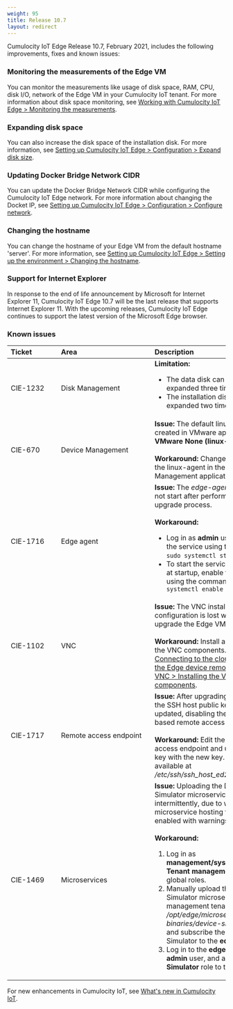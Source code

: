```yaml
---
weight: 95
title: Release 10.7
layout: redirect
---
```


Cumulocity IoT Edge Release 10.7, February 2021, includes the following improvements, fixes and known issues:

### Monitoring the measurements of the Edge VM

You can monitor the measurements like usage of disk space, RAM, CPU, disk I/O, network of the Edge VM in your Cumulocity IoT tenant. For more information about disk space monitoring, see [Working with Cumulocity IoT Edge > Monitoring the measurements](/edge/usage/#monitoring_edge_metrics).

### Expanding disk space

You can also increase the disk space of the installation disk. For more information, see [Setting up Cumulocity IoT Edge > Configuration > Expand disk size](/edge/installation/#expanding-the-disk-size).

### Updating Docker Bridge Network CIDR

You can update the Docker Bridge Network CIDR  while configuring the Cumulocity IoT Edge network. For more information about changing the Docket IP, see [Setting up Cumulocity IoT Edge > Configuration > Configure network](/edge/installation/#configuring-the-edge-network).

### Changing the hostname

You can change the hostname of your Edge VM from the default hostname 'server'. For more information, see [Setting up Cumulocity IoT Edge > Setting up the environment > Changing the hostname](/edge/installation/#changing-the-hostname).

### Support for Internet Explorer

In response to the end of life announcement by Microsoft for Internet Explorer 11, Cumulocity IoT Edge 10.7 will be the last release that supports Internet Explorer 11. With the upcoming releases, Cumulocity IoT Edge continues to support the latest version of the Microsoft Edge browser.

### Known issues

|<div style="width:100px">Ticket</div>|<div style="width:200px">Area</div>|Description
|:---|:---|:---
|CIE-1232|Disk Management|**Limitation:** <ul><li>The data disk can only be expanded three times.</li><li>The installation disk can only be expanded two times.</li></ul>
|CIE-670|Device Management|**Issue:** The default linux-agent created in VMware appears as **VMware None (linux-agent)**.<br><br>**Workaround:** Change the name of the linux-agent in the Device Management application.
|CIE-1716|Edge agent|**Issue:** The *edge-agent* service does not start after performing the post-upgrade process.<br><br>**Workaround:** <ul><li>Log in as **admin** user and start the service using the command:<br>`sudo systemctl start edge-agent`</li><li>To start the service automatically at startup, enable the service using the command: `sudo systemctl enable edge-agent`
|CIE-1102|VNC|**Issue:** The VNC installation and user configuration is lost when you upgrade the Edge VM.<br><br>**Workaround:** Install and configure the VNC components. See [Connecting to the cloud > Accessing the Edge device remotely through VNC > Installing the VNC components](/edge/usage/#step-1-installing-the-vnc-components).
|CIE-1717|Remote access endpoint|**Issue:** After upgrading the Edge VM, the SSH host public key gets updated, disabling the existing SSH based remote access endpoint.<br><br>**Workaround:** Edit the existing remote access endpoint and update the host key with the new key. The new key is available at */etc/ssh/ssh_host_ed25519_key.pub*.
|CIE-1469|Microservices|**Issue:** Uploading the Device Simulator microservice fails intermittently, due to which the microservice hosting feature is enabled with warnings.<br><br>**Workaround:**<ol><li>Log in as **management/sysadmin** and add **Tenant management** to **admins** global roles.</li><li>Manually upload the Device Simulator microservice to the management tenant from */opt/edge/microservice-binaries/device-simulator-\*.zip*, and subscribe the Device Simulator to the **edge** tenant.</li><li>Log in to the **edge** tenant as **admin** user, and add the **Simulator** role to the **admin** user.

For new enhancements in Cumulocity IoT, see [What's new in Cumulocity IoT](/release-notes/10-7-0/#10-7-0-whatsnew).